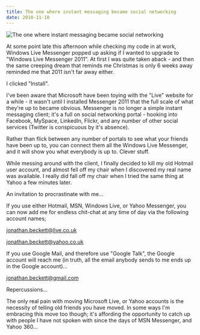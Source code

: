 ```yaml
---
title: The one where instant messaging became social networking
date: 2010-11-10
---
```


![The one where instant messaging became social networking](https://source.unsplash.com/gp8BLyaTaA0/1600x900)

At some point late this afternoon while checking my code in at work, Windows Live Messenger popped up asking if I wanted to upgrade to "Windows Live Messenger 2011". At first I was quite taken aback - and then the same creeping dream that reminds me Christmas is only 6 weeks away reminded me that 2011 isn't far away either.

I clicked "Install".

I've been aware that Microsoft have been toying with the "Live" website for a while - it wasn't until I installed Messenger 2011 that the full scale of what they're up to became obvious. Messenger is no longer a simple instant messaging client; it's a full on social networking portal - hooking into Facebook, MySpace, LinkedIn, Flickr, and any number of other social services (Twitter is conspicuous by it's absence).

Rather than flick between any number of portals to see what your friends have been up to, you can connect them all the Windows Live Messenger, and it will show you what everybody is up to. Clever stuff.

While messing around with the client, I finally decided to kill my old Hotmail user account, and almost fell off my chair when I discovered my real name was available. I really did fall off my chair when I tried the same thing at Yahoo a few minutes later.

An invitation to procrastinate with me...

If you use either Hotmail, MSN, Windows Live, or Yahoo Messenger, you can now add me for endless chit-chat at any time of day via the following account names;

jonathan.beckett@live.co.uk

jonathan.beckett@yahoo.co.uk

If you use Google Mail, and therefore use "Google Talk", the Google account will reach me (in truth, all the email anybody sends to me ends up in the Google account)...

jonathan.beckett@gmail.com

Repercussions...

The only real pain with moving Microsoft Live, or Yahoo accounts is the necessity of telling old friends you have moved. In some ways I'm embracing this move too though; it's affording the opportunity to catch up with people I have not spoken with since the days of MSN Messenger, and Yahoo 360...